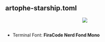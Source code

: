 ## artophe-starship.toml

<div align="center">
<img src="https://raw.githubusercontent.com/w3samiulazim/garuda-starship.toml/main/garuda-starship-prompt.png" />
</div>

<br>

- Terminal Font: **FiraCode Nerd Fond Mono**